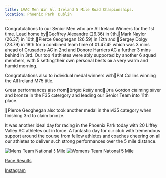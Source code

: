 ```yaml
---
title: LVAC Men Win All Ireland 5 Mile Road Championships.
location: Phoenix Park, Dublin
---
```


Congratulations to our Senior Men who are All Ireland Winners for the 1st time. Lead home by🥇Geoffrey Alexandre (26.36) in 9th,🥇Mark Naylor (26.37) in 10th,🥇Pierce Geoghegan (26.59) in 12th and 🥇Sergey Dolgy (23.79) in 18th for a combined team time of 01.47.49 which was 3 mins ahead of Crusaders AC in 2nd and Donore Harriers AC a further 3 mins behind in 3rd. Our top 4 athletes were ably supported by another 6 squad members, with 5 setting their own personal bests on a very warm and humid morning.

Congratulations also to individual medal winners with🥇Pat Collins winning the All Ireland M75 title. 

Great performances also from🥈Brigid Reilly and🥉Orla Gordon claiming silver and bronze in the F35 catergory and leading our Senior Team into 11th place.

🥉Pierce Geoghegan also took another medal in the M35 category when finishing 3rd to claim bronze.

It was another ideal day for racing in the Phoenix Park today with 20 Liffey Valley AC athletes out in force. A fantastic day for our club with tremendous support around the course from fellow athletes and coaches cheering on all our athletes to deliver such strong performances over the 5 mile distance.


<img src="/assets/images/races/2023/national-5-mile/men-team-national-5-mile.jpg" class="img-fluid" alt="Mens Team National 5 Mile">

<img src="/assets/images/races/2023/national-5-mile/women-team-national-5-mile.jpeg" class="img-fluid" alt="Womens Team National 5 Mile">

<a href="/races/2023-06-11-National-5m-Road/" target="_blank" rel="noopener noreferrer">Race Results</a>

<a href="https://www.instagram.com/p/CtWLjeNsG8j/" target="_blank" rel="noopener noreferrer">Instagram</a>